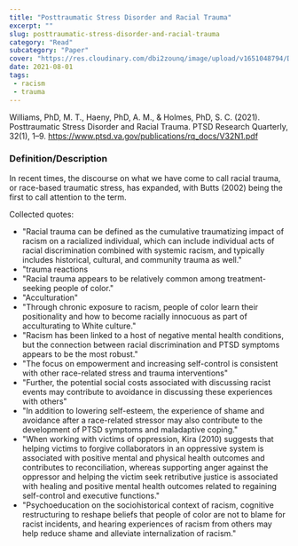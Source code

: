 ```yaml
--- 
title: "Posttraumatic Stress Disorder and Racial Trauma" 
excerpt: ""
slug: posttraumatic-stress-disorder-and-racial-trauma
category: "Read"
subcategory: "Paper"
cover: "https://res.cloudinary.com/dbi2zounq/image/upload/v1651048794/Digital%20garden/media/posttraumatic-stress-disorder-and-racial-trauma_xsbzlm.png"
date: 2021-08-01
tags:
 - racism
 - trauma
--- 
```

Williams, PhD, M. T., Haeny, PhD, A. M., & Holmes, PhD, S. C. (2021). Posttraumatic Stress Disorder and Racial Trauma. PTSD Research Quarterly, 32(1), 1–9. https://www.ptsd.va.gov/publications/rq_docs/V32N1.pdf 

### Definition/Description
In recent times, the discourse on what we have come to call racial trauma, or race-based traumatic stress, has expanded, with Butts (2002) being the first to call attention to the term.

Collected quotes:
- "Racial trauma can be defined as the cumulative traumatizing impact of racism on a racialized individual, which can include individual acts of racial discrimination combined with systemic racism, and typically includes historical, cultural, and community trauma as well."
- "trauma reactions
- "Racial trauma appears to be relatively common among treatment-seeking people of color."
- "Acculturation"
- "Through chronic exposure to racism, people of color learn their positionality and how to become racially innocuous as part of acculturating to White culture."
- "Racism has been linked to a host of negative mental health conditions, but the connection between racial discrimination and PTSD symptoms appears to be the most robust."
- "The focus on empowerment and increasing self-control is consistent with other race-related stress and trauma interventions"
- "Further, the potential social costs associated with discussing racist events may contribute to avoidance in discussing these experiences with others"
- "In addition to lowering self-esteem, the experience of shame and avoidance after a race-related stressor may also contribute to the development of PTSD symptoms and maladaptive coping."
- "When working with victims of oppression, Kira (2010) suggests that helping victims to forgive collaborators in an oppressive system is associated with positive mental and physical health outcomes and contributes to reconciliation, whereas supporting anger against the oppressor and helping the victim seek retributive justice is associated with healing and positive mental health outcomes related to regaining self-control and executive functions."
- "Psychoeducation on the sociohistorical context of racism, cognitive restructuring to reshape beliefs that people of color are not to blame for racist incidents, and hearing experiences of racism from others may help reduce shame and alleviate internalization of racism."
